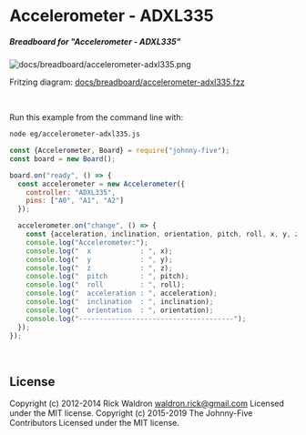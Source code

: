 <!--remove-start-->

# Accelerometer - ADXL335

<!--remove-end-->






##### Breadboard for "Accelerometer - ADXL335"



![docs/breadboard/accelerometer-adxl335.png](breadboard/accelerometer-adxl335.png)<br>

Fritzing diagram: [docs/breadboard/accelerometer-adxl335.fzz](breadboard/accelerometer-adxl335.fzz)

&nbsp;




Run this example from the command line with:
```bash
node eg/accelerometer-adxl335.js
```


```javascript
const {Accelerometer, Board} = require("johnny-five");
const board = new Board();

board.on("ready", () => {
  const accelerometer = new Accelerometer({
    controller: "ADXL335",
    pins: ["A0", "A1", "A2"]
  });

  accelerometer.on("change", () => {
    const {acceleration, inclination, orientation, pitch, roll, x, y, z} = accelerometer;
    console.log("Accelerometer:");
    console.log("  x            : ", x);
    console.log("  y            : ", y);
    console.log("  z            : ", z);
    console.log("  pitch        : ", pitch);
    console.log("  roll         : ", roll);
    console.log("  acceleration : ", acceleration);
    console.log("  inclination  : ", inclination);
    console.log("  orientation  : ", orientation);
    console.log("--------------------------------------");
  });
});

```








&nbsp;

<!--remove-start-->

## License
Copyright (c) 2012-2014 Rick Waldron <waldron.rick@gmail.com>
Licensed under the MIT license.
Copyright (c) 2015-2019 The Johnny-Five Contributors
Licensed under the MIT license.

<!--remove-end-->
